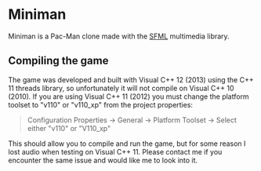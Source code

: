 # Miniman

Miniman is a Pac-Man clone made with the [SFML](http://www.sfml-dev.org/) multimedia library. 

## Compiling the game

The game was developed and built with Visual C++ 12 (2013) using the C++ 11 threads library,
so unfortunately it will not compile on Visual C++ 10 (2010). If you are using Visual C++ 11
(2012) you must change the platform toolset to "v110" or "v110_xp" from the project properties:

> Configuration Properties -> General -> Platform Toolset -> Select either "v110" or "V110_xp"

This should allow you to compile and run the game, but for some reason I lost audio when testing
on Visual C++ 11. Please contact me if you encounter the same issue and would like me to look into it.
